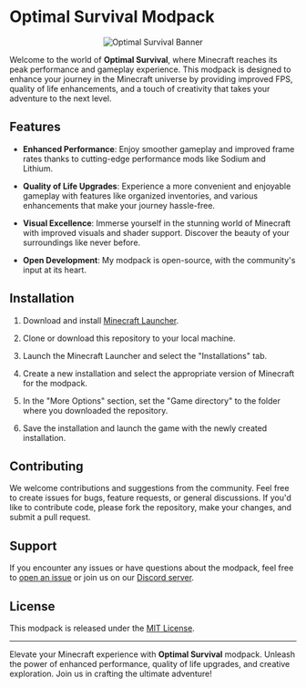 # Optimal Survival Modpack

<p align="center">
  <img src="https://i.imgur.com/OJsrynq.jpg" alt="Optimal Survival Banner">
</p>

Welcome to the world of **Optimal Survival**, where Minecraft reaches its peak performance and gameplay experience. This modpack is designed to enhance your journey in the Minecraft universe by providing improved FPS, quality of life enhancements, and a touch of creativity that takes your adventure to the next level.

## Features

- **Enhanced Performance**: Enjoy smoother gameplay and improved frame rates thanks to cutting-edge performance mods like Sodium and Lithium.

- **Quality of Life Upgrades**: Experience a more convenient and enjoyable gameplay with features like organized inventories, and various enhancements that make your journey hassle-free.

- **Visual Excellence**: Immerse yourself in the stunning world of Minecraft with improved visuals and shader support. Discover the beauty of your surroundings like never before.

- **Open Development**: My modpack is open-source, with the community's input at its heart.

## Installation

1. Download and install [Minecraft Launcher](https://www.minecraft.net/en-us/download/).

2. Clone or download this repository to your local machine.

3. Launch the Minecraft Launcher and select the "Installations" tab.

4. Create a new installation and select the appropriate version of Minecraft for the modpack.

5. In the "More Options" section, set the "Game directory" to the folder where you downloaded the repository.

6. Save the installation and launch the game with the newly created installation.

## Contributing

We welcome contributions and suggestions from the community. Feel free to create issues for bugs, feature requests, or general discussions. If you'd like to contribute code, please fork the repository, make your changes, and submit a pull request.

## Support

If you encounter any issues or have questions about the modpack, feel free to [open an issue](link-to-issue-page) or join us on our [Discord server](link-to-discord).

## License

This modpack is released under the [MIT License](LICENSE).

---

Elevate your Minecraft experience with **Optimal Survival** modpack. Unleash the power of enhanced performance, quality of life upgrades, and creative exploration. Join us in crafting the ultimate adventure!
